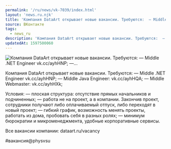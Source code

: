 ```yaml
---
permalink: '/ru/news/vk-7039/index.html'
layout: 'news.ru.njk'
title: 'Компания DataArt открывает новые вакансии. Требуются:  — Middle .NET Engineer vk.cc/ayhHNP;  —…'
source: ВКонтакте
tags:
  - news_ru
description: 'Компания DataArt открывает новые вакансии. Требуются:  — Middle .NET Engineer vk.cc/ayhHNP;  —…'
updatedAt: 1597500060
---
```

![Компания DataArt открывает новые вакансии. Требуются:  — Middle .NET Engineer vk.cc/ayhHNP;  —…](https://sun9-3.userapi.com/impg/nXATyVQ6sxrX6PIcbFf8FAdTROj5dhjmEWf_nA/hjADDht6UkI.jpg?size=1280x720&quality=96&sign=06cabd885fc5e9c41ac7cbf9937fface&c_uniq_tag=tQRktNIbDJpNx1qlRKhllTHg1XbslkBjJJEdnerpYIw&type=album)

Компания DataArt открывает новые вакансии. Требуются:
— Middle .NET Engineer vk.cc/ayhHNP;
— Middle Java Engineer: vk.cc/ayhHQA;
— Middle Webmaster: vk.cc/ayhHXk;

Условия:
— плоская структура: отсутствие прямых начальников и подчиненных;
— работа не на проект, а в компании. Закончив проект, сотрудники получают либо оплачиваемый отпуск, либо переходят в новый проект;
— гибкий график, возможность менять проекты, работать из дома, пробовать себя в разных ролях;
— минимум бюрократии и микроменеджмента, удобные корпоративные сервисы.

Все вакансии компании: dataart.ru/vacancy

#вакансия@physvsu
